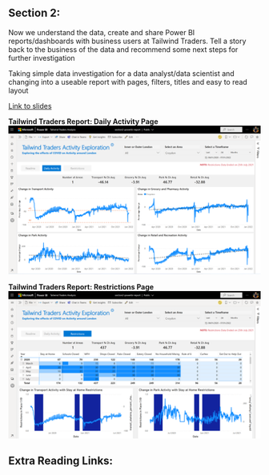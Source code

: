 ## Section 2: 

Now we understand the data, create and share Power BI reports/dashboards with business users at Tailwind Traders. Tell a story back to the business of the data and recommend some next steps for further investigation

Taking simple data investigation for a data analyst/data scientist and changing into a useable report with pages, filters, titles and easy to read layout

[Link to slides](https://gaicstor2020.blob.core.windows.net/amy-ppts/ImplementingAIendtoendinthecloudwithAzure.pptx)


**Tailwind Traders Report: Daily Activity Page**
![Tailwind Traders Report: Daily Activity Page](section-2-dailyactivity.png)

**Tailwind Traders Report: Restrictions Page**
![Tailwind Traders Report: Restrictions Page](section-2-restrictions.png)

## Extra Reading Links:
